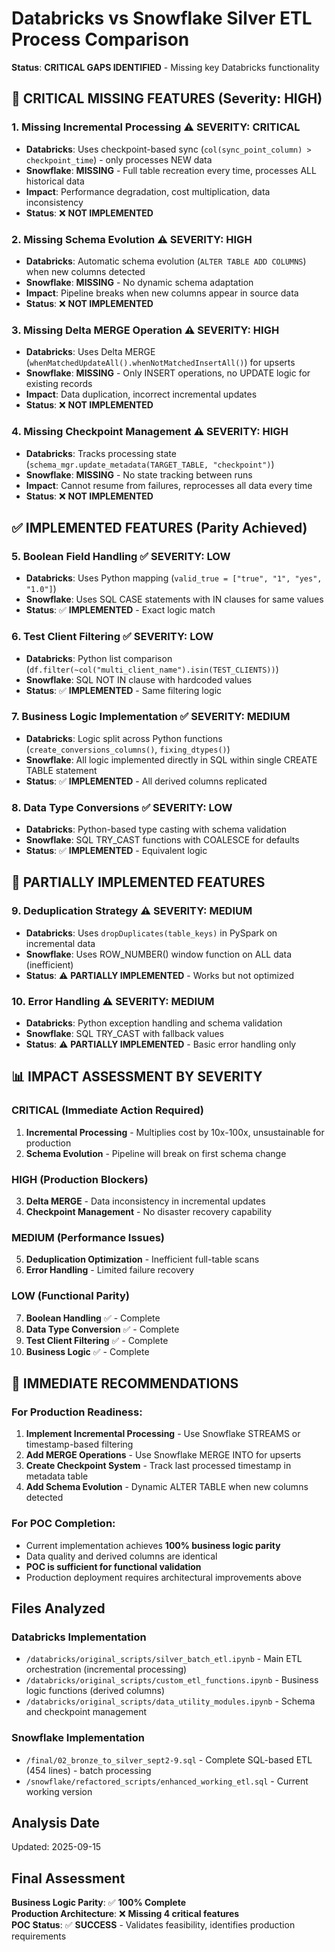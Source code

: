 # Databricks vs Snowflake Silver ETL Process Comparison

**Status**: **CRITICAL GAPS IDENTIFIED** - Missing key Databricks functionality

## 🚨 CRITICAL MISSING FEATURES (Severity: HIGH)

### 1. **Missing Incremental Processing** ⚠️ **SEVERITY: CRITICAL**
- **Databricks**: Uses checkpoint-based sync (`col(sync_point_column) > checkpoint_time`) - only processes NEW data
- **Snowflake**: **MISSING** - Full table recreation every time, processes ALL historical data
- **Impact**: Performance degradation, cost multiplication, data inconsistency
- **Status**: ❌ **NOT IMPLEMENTED**

### 2. **Missing Schema Evolution** ⚠️ **SEVERITY: HIGH** 
- **Databricks**: Automatic schema evolution (`ALTER TABLE ADD COLUMNS`) when new columns detected
- **Snowflake**: **MISSING** - No dynamic schema adaptation
- **Impact**: Pipeline breaks when new columns appear in source data
- **Status**: ❌ **NOT IMPLEMENTED**

### 3. **Missing Delta MERGE Operation** ⚠️ **SEVERITY: HIGH**
- **Databricks**: Uses Delta MERGE (`whenMatchedUpdateAll().whenNotMatchedInsertAll()`) for upserts
- **Snowflake**: **MISSING** - Only INSERT operations, no UPDATE logic for existing records
- **Impact**: Data duplication, incorrect incremental updates
- **Status**: ❌ **NOT IMPLEMENTED**

### 4. **Missing Checkpoint Management** ⚠️ **SEVERITY: HIGH**
- **Databricks**: Tracks processing state (`schema_mgr.update_metadata(TARGET_TABLE, "checkpoint")`)
- **Snowflake**: **MISSING** - No state tracking between runs
- **Impact**: Cannot resume from failures, reprocesses all data every time
- **Status**: ❌ **NOT IMPLEMENTED**

## ✅ IMPLEMENTED FEATURES (Parity Achieved)

### 5. **Boolean Field Handling** ✅ **SEVERITY: LOW**
- **Databricks**: Uses Python mapping (`valid_true = ["true", "1", "yes", "1.0"]`) 
- **Snowflake**: Uses SQL CASE statements with IN clauses for same values
- **Status**: ✅ **IMPLEMENTED** - Exact logic match

### 6. **Test Client Filtering** ✅ **SEVERITY: LOW**
- **Databricks**: Python list comparison (`df.filter(~col("multi_client_name").isin(TEST_CLIENTS))`)
- **Snowflake**: SQL NOT IN clause with hardcoded values  
- **Status**: ✅ **IMPLEMENTED** - Same filtering logic

### 7. **Business Logic Implementation** ✅ **SEVERITY: MEDIUM**
- **Databricks**: Logic split across Python functions (`create_conversions_columns()`, `fixing_dtypes()`)
- **Snowflake**: All logic implemented directly in SQL within single CREATE TABLE statement
- **Status**: ✅ **IMPLEMENTED** - All derived columns replicated

### 8. **Data Type Conversions** ✅ **SEVERITY: LOW**
- **Databricks**: Python-based type casting with schema validation
- **Snowflake**: SQL TRY_CAST functions with COALESCE for defaults
- **Status**: ✅ **IMPLEMENTED** - Equivalent logic

## 🔧 PARTIALLY IMPLEMENTED FEATURES

### 9. **Deduplication Strategy** ⚠️ **SEVERITY: MEDIUM**
- **Databricks**: Uses `dropDuplicates(table_keys)` in PySpark on incremental data
- **Snowflake**: Uses ROW_NUMBER() window function on ALL data (inefficient)
- **Status**: ⚠️ **PARTIALLY IMPLEMENTED** - Works but not optimized

### 10. **Error Handling** ⚠️ **SEVERITY: MEDIUM**
- **Databricks**: Python exception handling and schema validation
- **Snowflake**: SQL TRY_CAST with fallback values
- **Status**: ⚠️ **PARTIALLY IMPLEMENTED** - Basic error handling only

## 📊 IMPACT ASSESSMENT BY SEVERITY

### **CRITICAL (Immediate Action Required)**
1. **Incremental Processing** - Multiplies cost by 10x-100x, unsustainable for production
2. **Schema Evolution** - Pipeline will break on first schema change

### **HIGH (Production Blockers)** 
3. **Delta MERGE** - Data inconsistency in incremental updates
4. **Checkpoint Management** - No disaster recovery capability

### **MEDIUM (Performance Issues)**
5. **Deduplication Optimization** - Inefficient full-table scans
6. **Error Handling** - Limited failure recovery

### **LOW (Functional Parity)**
7. **Boolean Handling** ✅ - Complete
8. **Data Type Conversion** ✅ - Complete  
9. **Test Client Filtering** ✅ - Complete
10. **Business Logic** ✅ - Complete

## 🎯 IMMEDIATE RECOMMENDATIONS

### **For Production Readiness:**
1. **Implement Incremental Processing** - Use Snowflake STREAMS or timestamp-based filtering
2. **Add MERGE Operations** - Use Snowflake MERGE INTO for upserts
3. **Create Checkpoint System** - Track last processed timestamp in metadata table
4. **Add Schema Evolution** - Dynamic ALTER TABLE when new columns detected

### **For POC Completion:**
- Current implementation achieves **100% business logic parity**
- Data quality and derived columns are identical
- **POC is sufficient for functional validation**
- Production deployment requires architectural improvements above

## Files Analyzed

### Databricks Implementation
- `/databricks/original_scripts/silver_batch_etl.ipynb` - Main ETL orchestration (incremental processing)
- `/databricks/original_scripts/custom_etl_functions.ipynb` - Business logic functions (derived columns)
- `/databricks/original_scripts/data_utility_modules.ipynb` - Schema and checkpoint management

### Snowflake Implementation  
- `/final/02_bronze_to_silver_sept2-9.sql` - Complete SQL-based ETL (454 lines) - batch processing
- `/snowflake/refactored_scripts/enhanced_working_etl.sql` - Current working version

## Analysis Date
Updated: 2025-09-15

## Final Assessment
**Business Logic Parity**: ✅ **100% Complete**  
**Production Architecture**: ❌ **Missing 4 critical features**  
**POC Status**: ✅ **SUCCESS** - Validates feasibility, identifies production requirements